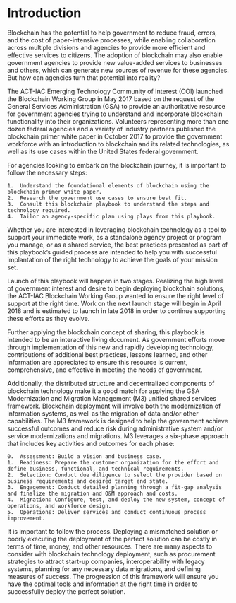 # Introduction

Blockchain has the potential to help government to reduce fraud, errors, and the cost of paper-intensive processes, while enabling collaboration across multiple divisions and agencies to provide more efficient and effective services to citizens.  The adoption of blockchain may also enable government agencies to provide new value-added services to businesses and others, which can generate new sources of revenue for these agencies.  But how can agencies turn that potential into reality? 

The ACT-IAC Emerging Technology Community of Interest (COI) launched the Blockchain Working Group in May 2017 based on the request of the General Services Administration (GSA) to provide an authoritative resource for government agencies trying to understand and incorporate blockchain functionality into their organizations.  Volunteers representing more than one dozen federal agencies and a variety of industry partners published the blockchain primer white paper in October 2017 to provide the government workforce with an introduction to blockchain and its related technologies, as well as its use cases within the United States federal government. 

For agencies looking to embark on the blockchain journey, it is important to follow the necessary steps:

	1.	Understand the foundational elements of blockchain using the blockchain primer white paper. 
	2.	Research the government use cases to ensure best fit. 
	3.	Consult this blockchain playbook to understand the steps and technology required. 
	4.	Tailor an agency-specific plan using plays from this playbook. 

Whether you are interested in leveraging blockchain technology as a tool to support your immediate work, as a standalone agency project or program you manage, or as a shared service, the best practices presented as part of this playbook’s guided process are intended to help you with successful implantation of the right technology to achieve the goals of your mission set. 

Launch of this playbook will happen in two stages.  Realizing the high level of government interest and desire to begin deploying blockchain solutions, the ACT-IAC Blockchain Working Group wanted to ensure the right level of support at the right time.  Work on the next launch stage will begin in April 2018 and is estimated to launch in late 2018 in order to continue supporting these efforts as they evolve. 

Further applying the blockchain concept of sharing, this playbook is intended to be an interactive living document.  As government efforts move through implementation of this new and rapidly developing technology, contributions of additional best practices, lessons learned, and other information are appreciated to ensure this resource is current, comprehensive, and effective in meeting the needs of government.  

Additionally, the distributed structure and decentralized components of blockchain technology make it a good match for applying the GSA Modernization and Migration Management (M3) unified shared services framework.  Blockchain deployment will involve both the modernization of information systems, as well as the migration of data and/or other capabilities.  The M3 framework is designed to help the government achieve successful outcomes and reduce risk during administrative system and/or service modernizations and migrations.  M3 leverages a six-phase approach that includes key activities and outcomes for each phase:

	0.	Assessment: Build a vision and business case.
	1.	Readiness: Prepare the customer organization for the effort and define business, functional, and technical requirements. 
	2.	Selection: Conduct due diligence to select the provider based on business requirements and desired target end state.
	3.	Engagement: Conduct detailed planning through a fit-gap analysis and finalize the migration and O&M approach and costs.
	4.	Migration: Configure, test, and deploy the new system, concept of operations, and workforce design.
	5.	Operations: Deliver services and conduct continuous process improvement.

It is important to follow the process.  Deploying a mismatched solution or poorly executing the deployment of the perfect solution can be costly in terms of time, money, and other resources.  There are many aspects to consider with blockchain technology deployment, such as procurement strategies to attract start-up companies, interoperability with legacy systems, planning for any necessary data migrations, and defining measures of success.  The progression of this framework will ensure you have the optimal tools and information at the right time in order to successfully deploy the perfect solution.
